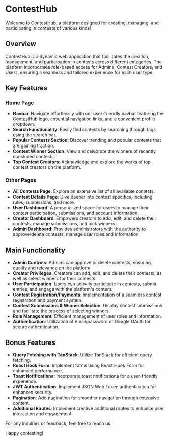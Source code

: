 # ContestHub

Welcome to ContestHub, a platform designed for creating, managing, and participating in contests of various kinds!

## Overview

ContestHub is a dynamic web application that facilitates the creation, management, and participation in contests across different categories. The platform incorporates role-based access for Admins, Contest Creators, and Users, ensuring a seamless and tailored experience for each user type.

## Key Features

### Home Page

- **Navbar**: Navigate effortlessly with our user-friendly navbar featuring the ContestHub logo, essential navigation links, and a convenient profile dropdown.
- **Search Functionality**: Easily find contests by searching through tags using the search bar.
- **Popular Contests Section**: Discover trending and popular contests that are gaining traction.
- **Contest Winner Section**: View and celebrate the winners of recently concluded contests.
- **Top Contest Creators**: Acknowledge and explore the works of top contest creators on the platform.

### Other Pages

- **All Contests Page**: Explore an extensive list of all available contests.
- **Contest Details Page**: Dive deeper into contest specifics, including rules, submissions, and more.
- **User Dashboard**: A personalized space for users to manage their contest participation, submissions, and account information.
- **Creator Dashboard**: Empowers creators to add, edit, and delete their contests, manage submissions, and pick winners.
- **Admin Dashboard**: Provides administrators with the authority to approve/delete contests, manage user roles and information.

## Main Functionality

- **Admin Controls**: Admins can approve or delete contests, ensuring quality and relevance on the platform.
- **Creator Privileges**: Creators can add, edit, and delete their contests, as well as select winners for their contests.
- **User Participation**: Users can actively participate in contests, submit entries, and engage with the platform's content.
- **Contest Registration/Payments**: Implementation of a seamless contest registration and payment system.
- **Contest Submissions & Winner Selection**: Display contest submissions and facilitate the process of selecting winners.
- **Role Management**: Efficient management of user roles and information.
- **Authentication**: Utilization of email/password or Google OAuth for secure authentication.

## Bonus Features

- **Query Fetching with TanStack**: Utilize TanStack for efficient query fetching.
- **React Hook Form**: Implement forms using React Hook Form for enhanced performance.
- **Toast Notifications**: Incorporate toast notifications for a user-friendly experience.
- **JWT Authentication**: Implement JSON Web Token authentication for enhanced security.
- **Pagination**: Add pagination for smoother navigation through extensive content.
- **Additional Routes**: Implement creative additional routes to enhance user interaction and engagement.

For any inquiries or feedback, feel free to reach us. 

Happy contesting!